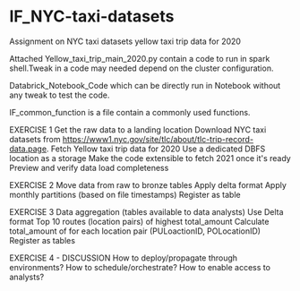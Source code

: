 # IF_NYC-taxi-datasets
Assignment on NYC taxi datasets yellow taxi trip data for 2020


Attached Yellow_taxi_trip_main_2020.py contain a code to run in spark shell.Tweak in a code may needed depend on the cluster configuration.

Databrick_Notebook_Code which can be directly run in Notebook without any tweak to test the code.

IF_common_function is a file contain a commonly used functions.




EXERCISE 1
Get the raw data to a landing location
Download NYC taxi datasets from https://www1.nyc.gov/site/tlc/about/tlc-trip-record-data.page.
Fetch Yellow taxi trip data for 2020
Use a dedicated DBFS location as a storage
Make the code extensible to fetch 2021 once it's ready
Preview and verify data load completeness

EXERCISE 2
Move data from raw to bronze tables
Apply delta format
Apply monthly partitions (based on file timestamps)
Register as table

EXERCISE 3
Data aggregation (tables available to data analysts)
Use Delta format
Top 10 routes (location pairs) of highest total_amount
Calculate total_amount of for each location pair (PULoactionID, POLocationID)
Register as tables

EXERCISE 4 - DISCUSSION
How to deploy/propagate through environments?
How to schedule/orchestrate?
How to enable access to analysts?

